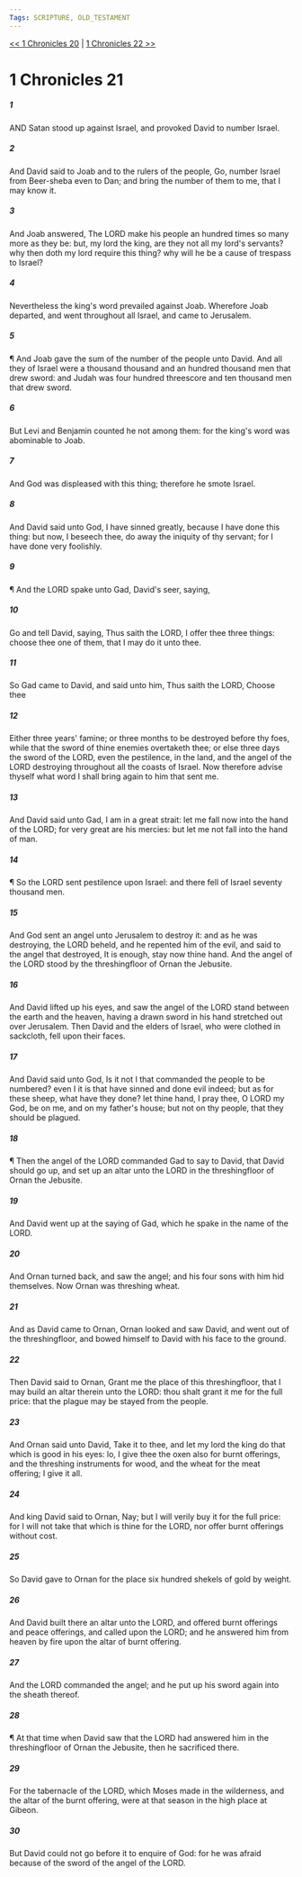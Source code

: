 ```yaml
---
Tags: SCRIPTURE, OLD_TESTAMENT
---
```


[<< 1 Chronicles 20](OLD_TESTAMENT/13_1_Chronicles/1_Chronicles_20.md) | [1 Chronicles 22 >>](OLD_TESTAMENT/13_1_Chronicles/1_Chronicles_22.md)

# 1 Chronicles 21

##### 1
 AND Satan stood up against Israel, and provoked David to number Israel.
##### 2
 And David said to Joab and to the rulers of the people, Go, number Israel from Beer-sheba even to Dan; and bring the number of them to me, that I may know it.
##### 3
 And Joab answered, The LORD make his people an hundred times so many more as they be: but, my lord the king, are they not all my lord's servants?  why then doth my lord require this thing?  why will he be a cause of trespass to Israel?
##### 4
 Nevertheless the king's word prevailed against Joab. Wherefore Joab departed, and went throughout all Israel, and came to Jerusalem.
##### 5
 ¶ And Joab gave the sum of the number of the people unto David. And all they of Israel were a thousand thousand and an hundred thousand men that drew sword: and Judah was four hundred threescore and ten thousand men that drew sword.
##### 6
 But Levi and Benjamin counted he not among them: for the king's word was abominable to Joab.
##### 7
 And God was displeased with this thing; therefore he smote Israel.
##### 8
 And David said unto God, I have sinned greatly, because I have done this thing: but now, I beseech thee, do away the iniquity of thy servant; for I have done very foolishly.
##### 9
 ¶ And the LORD spake unto Gad, David's seer, saying,
##### 10
 Go and tell David, saying, Thus saith the LORD, I offer thee three things: choose thee one of them, that I may do it unto thee.
##### 11
 So Gad came to David, and said unto him, Thus saith the LORD, Choose thee
##### 12
 Either three years' famine; or three months to be destroyed before thy foes, while that the sword of thine enemies overtaketh thee; or else three days the sword of the LORD, even the pestilence, in the land, and the angel of the LORD destroying throughout all the coasts of Israel.  Now therefore advise thyself what word I shall bring again to him that sent me.
##### 13
 And David said unto Gad, I am in a great strait: let me fall now into the hand of the LORD; for very great are his mercies: but let me not fall into the hand of man.
##### 14
 ¶ So the LORD sent pestilence upon Israel: and there fell of Israel seventy thousand men.
##### 15
 And God sent an angel unto Jerusalem to destroy it: and as he was destroying, the LORD beheld, and he repented him of the evil, and said to the angel that destroyed, It is enough, stay now thine hand.  And the angel of the LORD stood by the threshingfloor of Ornan the Jebusite.
##### 16
 And David lifted up his eyes, and saw the angel of the LORD stand between the earth and the heaven, having a drawn sword in his hand stretched out over Jerusalem.  Then David and the elders of Israel, who were clothed in sackcloth, fell upon their faces.
##### 17
 And David said unto God, Is it not I that commanded the people to be numbered?  even I it is that have sinned and done evil indeed; but as for these sheep, what have they done?  let thine hand, I pray thee, O LORD my God, be on me, and on my father's house; but not on thy people, that they should be plagued.
##### 18
 ¶ Then the angel of the LORD commanded Gad to say to David, that David should go up, and set up an altar unto the LORD in the threshingfloor of Ornan the Jebusite.
##### 19
 And David went up at the saying of Gad, which he spake in the name of the LORD.
##### 20
 And Ornan turned back, and saw the angel; and his four sons with him hid themselves.  Now Ornan was threshing wheat.
##### 21
 And as David came to Ornan, Ornan looked and saw David, and went out of the threshingfloor, and bowed himself to David with his face to the ground.
##### 22
 Then David said to Ornan, Grant me the place of this threshingfloor, that I may build an altar therein unto the LORD: thou shalt grant it me for the full price: that the plague may be stayed from the people.
##### 23
 And Ornan said unto David, Take it to thee, and let my lord the king do that which is good in his eyes: lo, I give thee the oxen also for burnt offerings, and the threshing instruments for wood, and the wheat for the meat offering; I give it all.
##### 24
 And king David said to Ornan, Nay; but I will verily buy it for the full price: for I will not take that which is thine for the LORD, nor offer burnt offerings without cost.
##### 25
 So David gave to Ornan for the place six hundred shekels of gold by weight.
##### 26
 And David built there an altar unto the LORD, and offered burnt offerings and peace offerings, and called upon the LORD; and he answered him from heaven by fire upon the altar of burnt offering.
##### 27
 And the LORD commanded the angel; and he put up his sword again into the sheath thereof.
##### 28
 ¶ At that time when David saw that the LORD had answered him in the threshingfloor of Ornan the Jebusite, then he sacrificed there.
##### 29
 For the tabernacle of the LORD, which Moses made in the wilderness, and the altar of the burnt offering, were at that season in the high place at Gibeon.
##### 30
 But David could not go before it to enquire of God: for he was afraid because of the sword of the angel of the LORD.
